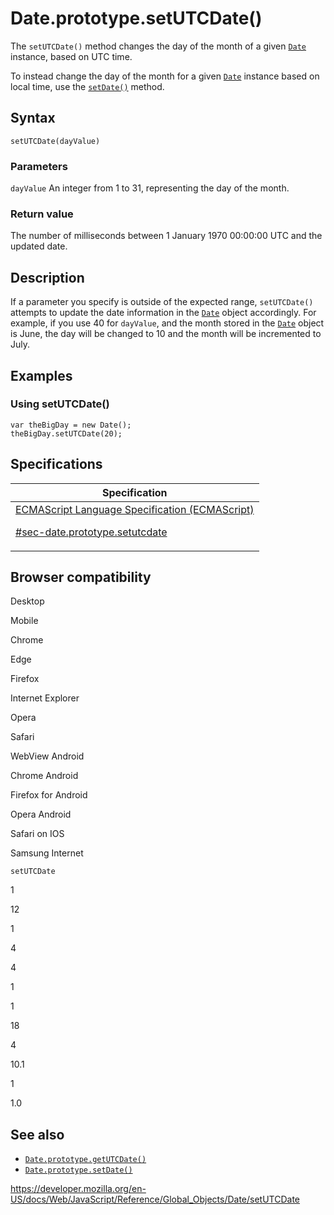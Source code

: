 # Date.prototype.setUTCDate()

The `setUTCDate()` method changes the day of the month of a given [`Date`](../date) instance, based on UTC time.

To instead change the day of the month for a given [`Date`](../date) instance based on local time, use the [`setDate()`](setdate) method.

## Syntax

    setUTCDate(dayValue)

### Parameters

`dayValue`
An integer from 1 to 31, representing the day of the month.

### Return value

The number of milliseconds between 1 January 1970 00:00:00 UTC and the updated date.

## Description

If a parameter you specify is outside of the expected range, `setUTCDate()` attempts to update the date information in the [`Date`](../date) object accordingly. For example, if you use 40 for `dayValue`, and the month stored in the [`Date`](../date) object is June, the day will be changed to 10 and the month will be incremented to July.

## Examples

### Using setUTCDate()

    var theBigDay = new Date();
    theBigDay.setUTCDate(20);

## Specifications

<table>
<thead>
<tr class="header">
<th>Specification</th>
</tr>
</thead>
<tbody>
<tr class="odd">
<td>
<a href="https://tc39.es/ecma262/#sec-date.prototype.setutcdate">ECMAScript Language Specification (ECMAScript)
<br/>

<span class="small">#sec-date.prototype.setutcdate</span>
</a>
</td>
</tr>
</tbody>
</table>

## Browser compatibility

Desktop

Mobile

Chrome

Edge

Firefox

Internet Explorer

Opera

Safari

WebView Android

Chrome Android

Firefox for Android

Opera Android

Safari on IOS

Samsung Internet

`setUTCDate`

1

12

1

4

4

1

1

18

4

10.1

1

1.0

## See also

-   [`Date.prototype.getUTCDate()`](getutcdate)
-   [`Date.prototype.setDate()`](setdate)

<a href="https://developer.mozilla.org/en-US/docs/Web/JavaScript/Reference/Global_Objects/Date/setUTCDate" class="_attribution-link">https://developer.mozilla.org/en-US/docs/Web/JavaScript/Reference/Global_Objects/Date/setUTCDate</a>
